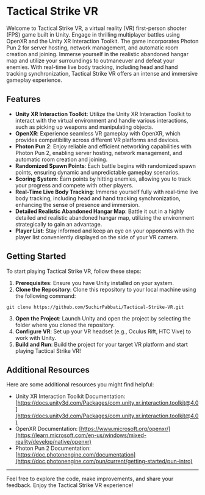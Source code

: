 # Tactical Strike VR

Welcome to Tactical Strike VR, a virtual reality (VR) first-person shooter (FPS) game built in Unity. Engage in thrilling multiplayer battles using OpenXR and the Unity XR Interaction Toolkit. The game incorporates Photon Pun 2 for server hosting, network management, and automatic room creation and joining. Immerse yourself in the realistic abandoned hangar map and utilize your surroundings to outmaneuver and defeat your enemies. With real-time live body tracking, including head and hand tracking synchronization, Tactical Strike VR offers an intense and immersive gameplay experience.

## Features

- **Unity XR Interaction Toolkit**: Utilize the Unity XR Interaction Toolkit to interact with the virtual environment and handle various interactions, such as picking up weapons and manipulating objects.
- **OpenXR**: Experience seamless VR gameplay with OpenXR, which provides compatibility across different VR platforms and devices.
- **Photon Pun 2**: Enjoy reliable and efficient networking capabilities with Photon Pun 2, enabling server hosting, network management, and automatic room creation and joining.
- **Randomized Spawn Points**: Each battle begins with randomized spawn points, ensuring dynamic and unpredictable gameplay scenarios.
- **Scoring System**: Earn points by hitting enemies, allowing you to track your progress and compete with other players.
- **Real-Time Live Body Tracking**: Immerse yourself fully with real-time live body tracking, including head and hand tracking synchronization, enhancing the sense of presence and immersion.
- **Detailed Realistic Abandoned Hangar Map**: Battle it out in a highly detailed and realistic abandoned hangar map, utilizing the environment strategically to gain an advantage.
- **Player List**: Stay informed and keep an eye on your opponents with the player list conveniently displayed on the side of your VR camera.

## Getting Started

To start playing Tactical Strike VR, follow these steps:

1. **Prerequisites**: Ensure you have Unity installed on your system.
2. **Clone the Repository**: Clone this repository to your local machine using the following command:

```shell
git clone https://github.com/SuchirPabbati/Tactical-Strike-VR.git
```

3. **Open the Project**: Launch Unity and open the project by selecting the folder where you cloned the repository.
4. **Configure VR**: Set up your VR headset (e.g., Oculus Rift, HTC Vive) to work with Unity.
5. **Build and Run**: Build the project for your target VR platform and start playing Tactical Strike VR!

## Additional Resources

Here are some additional resources you might find helpful:

- Unity XR Interaction Toolkit Documentation: [https://docs.unity3d.com/Packages/com.unity.xr.interaction.toolkit@4.0](https://docs.unity3d.com/Packages/com.unity.xr.interaction.toolkit@4.0)
- OpenXR Documentation: [https://www.microsoft.org/openxr/](https://learn.microsoft.com/en-us/windows/mixed-reality/develop/native/openxr)
- Photon Pun 2 Documentation: [https://doc.photonengine.com/documentation](https://doc.photonengine.com/pun/current/getting-started/pun-intro)

---

Feel free to explore the code, make improvements, and share your feedback. Enjoy the Tactical Strike VR experience!
